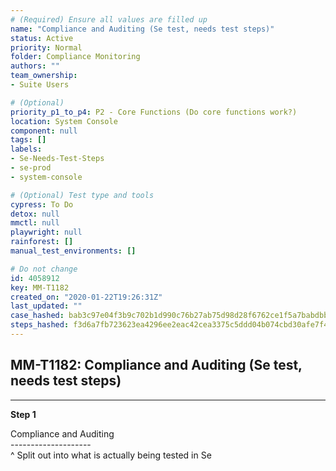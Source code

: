 ```yaml
---
# (Required) Ensure all values are filled up
name: "Compliance and Auditing (Se test, needs test steps)"
status: Active
priority: Normal
folder: Compliance Monitoring
authors: ""
team_ownership: 
- Suite Users

# (Optional)
priority_p1_to_p4: P2 - Core Functions (Do core functions work?)
location: System Console
component: null
tags: []
labels: 
- Se-Needs-Test-Steps
- se-prod
- system-console

# (Optional) Test type and tools
cypress: To Do
detox: null
mmctl: null
playwright: null
rainforest: []
manual_test_environments: []

# Do not change
id: 4058912
key: MM-T1182
created_on: "2020-01-22T19:26:31Z"
last_updated: ""
case_hashed: bab3c97e04f3b9c702b1d990c76b27ab75d98d28f6762ce1f5a7babdbb0440227288469b421be9709b275ff746072fe3
steps_hashed: f3d6a7fb723623ea4296ee2eac42cea3375c5ddd04b074cbd30afe7f4feb31908bf675f94a72c2ca33ef9216d8fe43ef
---
```


<!-- (Auto-generated) Based on frontmatter's "key" and "name" -->

## MM-T1182: Compliance and Auditing (Se test, needs test steps)

---

**Step 1**

Compliance and Auditing\
\--------------------\
^ Split out into what is actually being tested in Se
